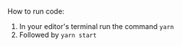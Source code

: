 How to run code:

1. In your editor's terminal run the command `yarn`
2. Followed by `yarn start`
 
